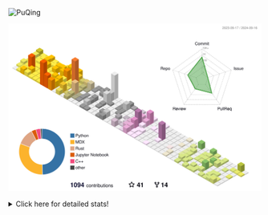 ![PuQing](https://user-images.githubusercontent.com/27223114/171565019-9a56fae6-b08b-421f-99db-7e830da42371.png)

![](./profile-3d-contrib/profile-season-animate.svg)

<details>
<summary>Click here for detailed stats!</summary>

<!--START_SECTION:waka-->
![Lines of code](https://img.shields.io/badge/From%20Hello%20World%20I%27ve%20Written-1.4%20million%20lines%20of%20code-blue)

**🐱 My GitHub Data** 

> 📦 401.9 kB Used in GitHub's Storage 
 > 
> 🏆 508 Contributions in the Year 2024
 > 
> 🚫 Not Opted to Hire
 > 
> 📜 55 Public Repositories 
 > 
> 🔑 29 Private Repositories 
 > 
**I'm an Early 🐤** 

```text
🌞 Morning                451 commits         █░░░░░░░░░░░░░░░░░░░░░░░░   05.86 % 
🌆 Daytime                3457 commits        ███████████░░░░░░░░░░░░░░   44.89 % 
🌃 Evening                1774 commits        ██████░░░░░░░░░░░░░░░░░░░   23.04 % 
🌙 Night                  2019 commits        ███████░░░░░░░░░░░░░░░░░░   26.22 % 
```


📊 **This Week I Spent My Time On** 

```text
💬 Programming Languages: 
Browsing                 11 hrs 8 mins       ██████░░░░░░░░░░░░░░░░░░░   24.05 % 
C++                      7 hrs 29 mins       ████░░░░░░░░░░░░░░░░░░░░░   16.16 % 
Python                   6 hrs 1 min         ███░░░░░░░░░░░░░░░░░░░░░░   12.99 % 
GitHubing                5 hrs 28 mins       ███░░░░░░░░░░░░░░░░░░░░░░   11.80 % 
Searching                2 hrs 55 mins       ██░░░░░░░░░░░░░░░░░░░░░░░   06.31 % 

🔥 Editors: 
Chrome                   24 hrs 9 mins       █████████████░░░░░░░░░░░░   52.10 % 
VS Code                  20 hrs 3 mins       ███████████░░░░░░░░░░░░░░   43.28 % 
fish                     2 hrs 8 mins        █░░░░░░░░░░░░░░░░░░░░░░░░   04.62 % 

💻 Operating System: 
Mac                      26 hrs 22 mins      ██████████████░░░░░░░░░░░   56.90 % 
WSL                      19 hrs 13 mins      ██████████░░░░░░░░░░░░░░░   41.49 % 
Linux                    44 mins             ░░░░░░░░░░░░░░░░░░░░░░░░░   01.61 % 
```


<!--END_SECTION:waka-->
</details>
